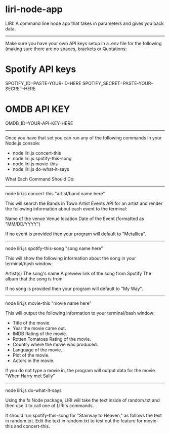 # liri-node-app
LIRI: A command line node app that takes in parameters and gives you back data.

----------------------------------------------------------------------------------------------------

Make sure you have your own API keys setup in a .env file for the following (making sure there are no spaces, brackets or Quotations:

# Spotify API keys

SPOTIFY_ID=PASTE-YOUR-ID-HERE
SPOTIFY_SECRET=PASTE-YOUR-SECRET-HERE

# OMDB API KEY
OMDB_ID=YOUR-API-KEY-HERE

----------------------------------------------------------------------------------------------------

Once you have that set you can run any of the following commands in your Node.js console:

* node liri.js concert-this
* node liri.js spotify-this-song
* node liri.js movie-this
* node liri.js do-what-it-says


What Each Command Should Do:

----------------------------------------------------------------------------------------------------
node liri.js concert-this "artist/band name here"

This will search the Bands in Town Artist Events API for an artist and render the following information about each event to the terminal:

Name of the venue
Venue location
Date of the Event (formatted as "MM/DD/YYYY")

If no event is provided then your program will default to "Metallica".

----------------------------------------------------------------------------------------------------
node liri.js spotify-this-song "song name here"

This will show the following information about the song in your terminal/bash window:

Artist(s)
The song's name
A preview link of the song from Spotify
The album that the song is from

If no song is provided then your program will default to "My Way".


----------------------------------------------------------------------------------------------------
node liri.js movie-this "movie name here"

This will output the following information to your terminal/bash window:

   * Title of the movie.
   * Year the movie came out.
   * IMDB Rating of the movie.
   * Rotten Tomatoes Rating of the movie.
   * Country where the movie was produced.
   * Language of the movie.
   * Plot of the movie.
   * Actors in the movie.

If you do not type a movie in, the program will output data for the movie "When Harry met Sally"


----------------------------------------------------------------------------------------------------
node liri.js do-what-it-says


Using the fs Node package, LIRI will take the text inside of random.txt and then use it to call one of LIRI's commands.


It should run spotify-this-song for "Stairway to Heaven," as follows the text in random.txt.
Edit the text in random.txt to test out the feature for movie-this and concert-this.

